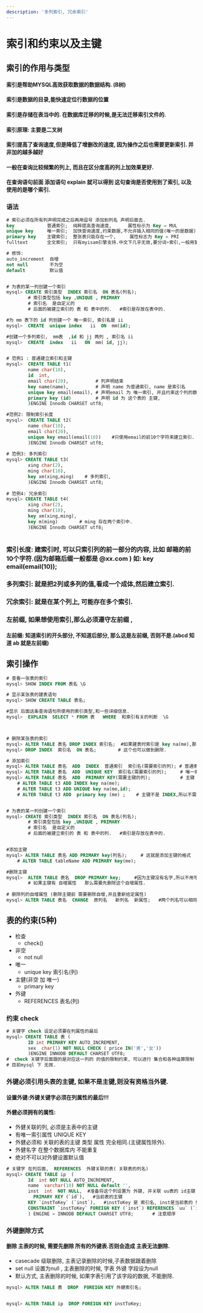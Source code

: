 ```yaml
---
description: '多列索引, 冗余索引'
---
```


# 索引和约束以及主键

## 索引的作用与类型

#### 索引是帮助MYSQL高效获取数据的数据结构. \(B树\)

#### 索引是数据的目录,能快速定位行数据的位置

#### 索引是存储在表当中的.  在数据库迁移的时候,是无法迁移索引文件的.

#### 索引原理: 主要是二叉树 

#### 索引提高了查询速度,但是降低了增删改的速度, 因为操作之后也需要更新索引.  并非加的越多越好

#### 一般在查询比较频繁的列上, 而且在区分度高的列上加效果更好.

#### 在查询语句前面 添加语句  explain  就可以得到 这句查询是否使用到了索引, 以及使用的是哪个索引.

### 语法

```sql
# 索引必须在所有列声明完成之后再用逗号 添加到列名 声明后面去.
key            普通索引;  纯粹提高查询速度,      属性标示为 Key = MUL 
unique key     唯一索引;  加快查询速度,约束数据,不允许插入相同的值(唯一的是数据). 属性标示为 Key = UNI  
primary key    主键索引;  整张表只能存在一个,     属性标志为 Key = PRI
fulltext       全文索引;  只有myisam引擎支持.中文下几乎无效,要分词+索引,一般用第三方解决方案, 如sphinx 

# 修饰:
auto_increment  自增
not null        不为空
default         默认值


# 为表的某一列创建一个索引
mysql> CREATE 索引类型  INDEX 索引名  ON 表名(列名);
        # 索引类型包括 key ,UNIQUE , PRIMARY 
        # 索引名  是自定义的
        # 后面的被建立索引的 表 和 表中的列.   #索引是存放在表中的.

#为 mm 表下的 id 列创建一个 唯一索引, 索引名是 ii
mysql>  CREATE  unique index   ii  ON  mm(id);

#创建一个多列索引,  mm表  ,id 和 jj 两列 , 索引名 ii
mysql>  CREATE  index   ii   ON  mm( id, jj);


# 范例1 : 普通建立索引和主键
mysql>  CREATE TABLE t1(
        name char(10),
        id  int,
        email char(20),          # 列声明结束
        key name(name),          # 声明 name 为普通索引, name 是索引名
        unique key email(email), # 声明email 为 唯一索引, 并且约束这个列的数据.
        primary key (id)         # 声明 id 为 这个表的 主键,
        )ENGINE Innodb CHARSET utf8;

#范例2: 限制索引长度
mysql>  CREATE TABLE t2(
        name char(10),
        email char(20),
        unique key email(email(10))    #只使用email的前10个字符来建立索引. 与email本身长度无关
        )ENGINE Innodb CHARSET utf8;    
        
# 范例3: 多列索引
mysql> CREATE TABLE t3(
        xing char(2),
        ming char(10),
        key xm(xing,ming)    # 多列索引,
        )ENGINE Innodb CHARSET utf8;
        
# 范例4: 冗余索引
mysql> CREATE TABLE t4(
        xing char(2),
        ming char(10),
        key xm(xing,ming),
        key m(ming)        # ming 存在两个索引中.
        )ENGINE Innodb CHARSET utf8;
        
```

### 索引长度: 建索引时, 可以只索引列的前一部分的内容, 比如 邮箱的前10个字符.\(因为邮箱后缀一般都是 @xx.com \)  如: key email\(email\(10\)\);

### 多列索引:  就是把2列或多列的值,看成一个成体,然后建立索引.

### 冗余索引:  就是在某个列上, 可能存在多个索引.

### 左前缀, 如果想使用索引,那么必须遵守左前缀 ,

#### 左前缀: 知道索引的开头部分, 不知道后部分, 那么这是左前缀,  否则不是.\(abcd 知道 ab  就是左前缀\)

## 索引操作

```sql
# 查看一张表的索引
mysql> SHOW INDEX FROM 表名 \G

# 显示某张表的建表语句
mysql> SHOW CREATE TABLE 表名;

#显示 后面这条查询语句所使用的索引类型,和一些详细信息.
mysql>  EXPLAIN  SELECT * FROM 表   WHERE  和索引有关的判断  \G



# 删除某张表的索引
mysql> ALTER TABLE 表名 DROP INDEX 索引名;  #如果建表时索引是 key na(me),那么这里就写na
mysql> DROP INDEX  索引名  ON 表名;        # 这个也可以做到删除.

# 添加索引
mysql> ALTER TABLE 表名  ADD  INDEX  普通索引  索引名(需要索引的列); # 普通索引 
mysql> ALTER TABLE 表名  ADD  UNIQUE KEY  索引名(需要索引的列);     # 唯一索引
mysql> ALTER TABLE 表名  ADD  PRIMARY KEY(需要主键的列);           # 主键
    # ALTER TABLE t3 ADD INDEX key na(me);
    # ALTER TABLE t3 ADD UNIQUE key na(me,id);
    # ALTER TABLE t3 ADD  primary key (me) ;    # 主键不是 INDEX,所以不需要添加


# 为表的某一列创建一个索引
mysql> CREATE 索引类型  INDEX 索引名  ON 表名(列名);
        # 索引类型包括 key ,UNIQUE , PRIMARY 
        # 索引名  是自定义的
        # 后面的被建立索引的 表 和 表中的列.   #索引是存放在表中的.


#添加主键
mysql> ALTER TABLE 表名 ADD PRIMARY key(列名);     # 这就是添加主键的格式
    # ALTER TABLE tableName ADD PRIMARY key(me);

#删除主键
mysql>  ALTER TABLE 表名  DROP PRIMARY key;     #因为主键没有名字,所以不用写
        # 如果主键有 自增属性   那么需要先删除这个自增属性.
    
# 删除列的自增属性 (删除主键前 需要删除自增,并且重新给定属性)
mysql> ALTER TABLE 表名  CHANGE  原列名   新列名  新属性;   #两个列名可以相同
```

## 表的约束\(5种\)

* 检查 
  * check\(\)
* 非空  
  * not null
* 唯一 
  *  unique  key 索引名\(列\)
* 主健\(非空 加 唯一\)    
  * primary key 
* 外键   
  * REFERENCES 表名\(列\)

### 约束  check 

```sql
# 关键字 check 设定必须要在列属性的最后
mysql> CREATE TABLE 表 (
        ID int PRIMARY KEY AUTO_INCREMENT,
        sex  char(1) NOT NULL CHECK ( price IN('男','女')) 
        )ENGINE INNODB DEFAULT CHARSET UTF8;
#  check 关键字后面跟的是对应这一列的 的值的限制约束, 可以进行 集合和各种运算限制
# 目前mysql 下 无效.
```

### 外键必须引用头表的主键,  如果不是主键,则没有资格当外键.

#### 设置外键:外键关键字必须在列属性的最后!!!

#### 外健必须拥有的属性:   

* 外健关联的列, 必须是主表中的主键
* 有唯一索引属性  UNIQUE KEY 
* 外健必须和 关联的表的主键  类型 属性  完全相同.\(主键属性除外\).
* 外健名字  在整个数据库内 不能重复
* 绝对不可以对外健设置默认值

```sql
# 关键字 在列后面,  REFERENCES  外键关联的表( 关联表的列名)
mysql> CREATE TABLE ip  (
        Id  int NOT NULL AUTO_INCREMENT, 
        name  varchar(10) NOT NULL default '', 
        inst  int  NOT NULL,  #准备将这个列设置为 外键, 并关联 uu表的 id主键 列
	      PRIMARY KEY (`id`),   #当前表的主键
        KEY `instToKey` (`inst`),   #instToKey 是 索引名, inst是当前表的 列名
        CONSTRAINT `instToKey` FOREIGN KEY (`inst`) REFERENCES `uu` (`id`)
        ) ENGINE = INNODB DEFAULT CHARSET UTF8;       # 注意顺序
```

### 外键删除方式

#### 删除 主表的时候, 需要先删除 所有的外键表.否则会造成 主表无法删除.

* casecade  级联删除, 主表记录删除的时候,子表数据跟着删除
* set null   设置为null  ,  主表删除的时候,  字表 外键 字段设为null
* 默认方式,  主表删除的时候, 如果字表引用了该字段的数据, 不能删除.

```sql
mysql> ALTER TABLE 表  DROP  FOREIGN KEY 外健索引名;


mysql> ALTER TABLE ip  DROP FOREIGN KEY instToKey;
```

